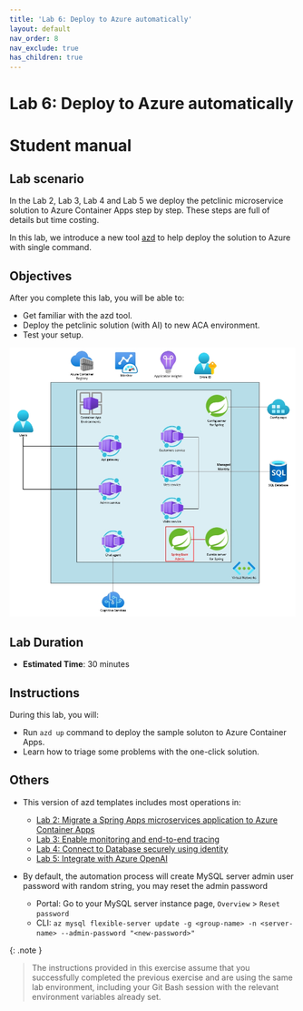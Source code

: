 ```yaml
---
title: 'Lab 6: Deploy to Azure automatically'
layout: default
nav_order: 8
nav_exclude: true
has_children: true
---
```


# Lab 6: Deploy to Azure automatically

# Student manual

## Lab scenario

In the Lab 2, Lab 3, Lab 4 and Lab 5 we deploy the petclinic microservice solution to Azure Container Apps step by step.
These steps are full of details but time costing.

In this lab, we introduce a new tool [azd](https://learn.microsoft.com/en-us/azure/developer/azure-developer-cli/) to help deploy the solution to Azure with single command.

## Objectives

After you complete this lab, you will be able to:

- Get familiar with the azd tool.
- Deploy the petclinic solution (with AI) to new ACA environment.
- Test your setup.

![lab 6 overview](../../images/acalab6.png)

## Lab Duration

- **Estimated Time**: 30 minutes

## Instructions

During this lab, you will:

- Run `azd up` command to deploy the sample soluton to Azure Container Apps.
- Learn how to triage some problems with the one-click solution.

## Others

   - This version of azd templates includes most operations in:
      - [Lab 2: Migrate a Spring Apps microservices application to Azure Container Apps](https://azure-samples.github.io/java-microservices-aca-lab/docs/02_lab_migrate/02_openlab_setup_aca.html)
      - [Lab 3: Enable monitoring and end-to-end tracing](https://azure-samples.github.io/java-microservices-aca-lab/docs/03_lab_monitor/03_openlab_monitoring_aca.html)
      - [Lab 4: Connect to Database securely using identity](https://azure-samples.github.io/java-microservices-aca-lab/docs/04_lab_secrets/04_openlab_secrets_aca.html)
      - [Lab 5: Integrate with Azure OpenAI](https://azure-samples.github.io/java-microservices-aca-lab/docs/05_lab_openai/05_openlab_openai_aca.html)

   - By default, the automation process will create MySQL server admin user password with random string, you may reset the admin password
      - Portal: Go to your MySQL server instance page, `Overview` > `Reset password`
      - CLI: `az mysql flexible-server update -g <group-name> -n <server-name> --admin-password "<new-password>"`

{: .note }
> The instructions provided in this exercise assume that you successfully completed the previous exercise and are using the same lab environment, including your Git Bash session with the relevant environment variables already set.

